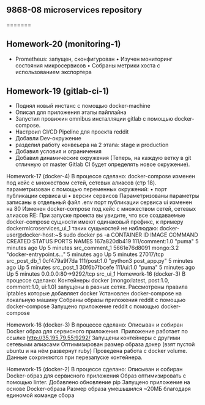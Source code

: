 ## 9868-08 microservices repository
=======

## Homework-20 (monitoring-1)

- Prometheus: запущен, сконфигурован
• Изучен мониторинг состояния микросервисов
• Собраны метрики хоста с использованием экспортера


## Homework-19 (gitlab-ci-1)

- Поднял новый инстанс с помощью docker-machine
- Описал для приложения этапы пайплайна
- Запустил провижин omnibus инсталляции gitlab с помощью docker-compose.
- Настроил CI/CD Pipeline для проекта reddit
- Добавли Dev-окружение
- разделил работу конвеьера на 2 этапа: stage и production
- Добавил условия и ограничения
- Добавил динамические окружения (Теперь, на каждую ветку в git отличную от master Gitlab CI будет определять новое окружение).

Homework-17 (docker-4)
В процессе сделано:
docker-compose изменен под кейс с множеством сетей, сетевых алиасов (стр 18).
параметризован с помощью переменных окружений: • порт публикации сервиса ui • версии сервисов
Параметризованы параметры записаны в отдельный файл .env
порт публикации сервиса ui изменен на 80
Изменен docker-compose под кейс с множеством сетей, сетевых алиасов
RE: При запуске проекта вы увидите, что все создаваемые docker-compose сущности имеют одинаковый префикс, к примеру dockermicroservices_ui_1 таких сущьностей не наблюдаю: docker-user@docker-host:~$ sudo docker ps -a CONTAINER ID IMAGE COMMAND CREATED STATUS PORTS NAMES 167a820db419 111/comment:1.0 "puma" 5 minutes ago Up 5 minutes src_comment_1 5661e76d8091 mongo:3.2 "docker-entrypoint.s…" 5 minutes ago Up 5 minutes 27017/tcp src_post_db_1 0cf479a9f7da 111/post:1.0 "python3 post_app.py" 5 minutes ago Up 5 minutes src_post_1 30f6b7fbcefe 111/ui:1.0 "puma" 5 minutes ago Up 5 minutes 0.0.0.0:80->9292/tcp src_ui_1
Homework-16 (docker-3)
В процессе сделано:
Контейнеры docker (mongo:latest, post:1.0, comment:1.0, ui:1.0) запущены в разных сетях. Рассмотрены правила iptables которые добавляет docker Установлен docker-compose на локальную машину Собраны образы приложения reddit с помощью docker-compose Запущено приложение reddit с помощью docker-compose

Homework-16 (docker-3)
В процессе сделано:
Описыван и собиран Docker образ для сервисного приложения. Приложение работает по ссылке http://35.195.79.55:9292/ Запущены контейнеры с другими сетевыми алиасами Оптимизирован размер образа докер (взят пустой ubuntu и на нём развернут ruby) Проведена работа с docker volume. Данные сохряняются при перезапуске контейнера.

Homework-15 (docker-2)
В процессе сделано:
Описыван и собиран Docker-образ для сервисного приложения Образ оптимизировать с помощью linter. Добавлено обновление pip Запущено приложение на основе Docker-образа Размер образа умешьшился ~20МБ благодаря единомой команде сбора
